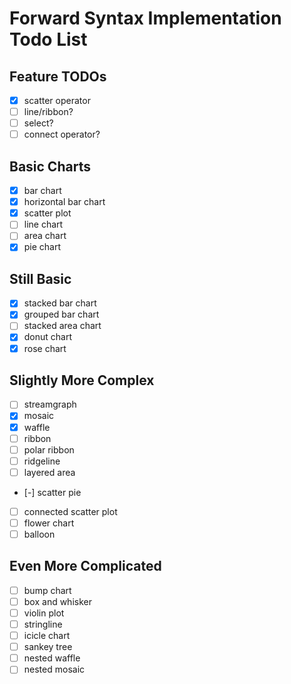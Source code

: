 # Forward Syntax Implementation Todo List

## Feature TODOs

- [x] scatter operator
- [ ] line/ribbon?
- [ ] select?
- [ ] connect operator?

## Basic Charts

- [x] bar chart
- [x] horizontal bar chart
- [x] scatter plot
- [ ] line chart
- [ ] area chart
- [x] pie chart

## Still Basic

- [x] stacked bar chart
- [x] grouped bar chart
- [ ] stacked area chart
- [x] donut chart
- [x] rose chart

## Slightly More Complex

- [ ] streamgraph
- [x] mosaic
- [x] waffle
- [ ] ribbon
- [ ] polar ribbon
- [ ] ridgeline
- [ ] layered area
- [-] scatter pie
- [ ] connected scatter plot
- [ ] flower chart
- [ ] balloon

## Even More Complicated

- [ ] bump chart
- [ ] box and whisker
- [ ] violin plot
- [ ] stringline
- [ ] icicle chart
- [ ] sankey tree
- [ ] nested waffle
- [ ] nested mosaic
